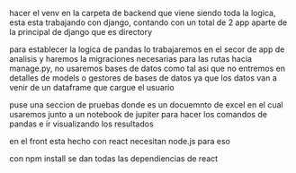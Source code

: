 hacer el venv en la carpeta de backend que viene siendo toda la logica, esta esta trabajando con django, contando con un total de 2 app aparte de la principal de django que es directory

para establecer la logica de pandas lo trabajaremos en el secor de app de analisis y haremos la migraciones necesarias para las rutas hacia manage.py, no usaremos bases de datos como tal asi que no entremos en detalles de models o gestores de bases de datos ya que los datos van a venir de un dataframe que cargue el usuario

puse una seccion de pruebas donde es un docuemnto de excel en el cual usaremos junto a un notebook de jupiter para hacer los comandos de pandas e ir visualizando los resultados

en el front esta hecho con react necesitan node.js para eso

con npm install se dan todas las dependiencias de react

